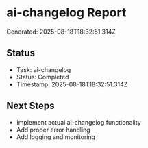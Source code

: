 # ai-changelog Report

Generated: 2025-08-18T18:32:51.314Z

## Status
- Task: ai-changelog
- Status: Completed
- Timestamp: 2025-08-18T18:32:51.314Z

## Next Steps
- Implement actual ai-changelog functionality
- Add proper error handling
- Add logging and monitoring

